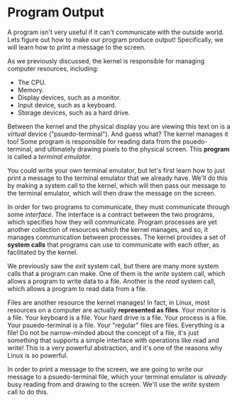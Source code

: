 # Program Output

A program isn't very useful if it can't communicate with the outside world. Lets figure out how to make our program produce output! Specifically, we will learn how to print a message to the screen.

As we previously discussed, the kernel is responsible for managing computer resources, including:
- The CPU.
- Memory.
- Display devices, such as a monitor.
- Input device, such as a keyboard.
- Storage devices, such as a hard drive.

Between the kernel and the physical display you are viewing this text on is a *virtual* device ("psuedo-terminal"). And guess what? The kernel manages it too! Some program is responsible for reading data from the psuedo-terminal, and ultimately drawing pixels to the physical screen. This **program** is called a *terminal emulator*.

You could write your own terminal emulator, but let's first learn how to just print a message to the terminal emulator that we already have. We'll do this by making a system call to the kernel, which will then pass our message to the terminal emulator, which will then draw the message on the screen.

In order for two programs to communicate, they must communicate through some *interface*. The interface is a contract between the two programs, which specifies how they will communicate. Program processes are yet another collection of resources which the kernel manages, and so, it manages communication between processes. The kernel provides a set of **system calls** that programs can use to communicate with each other, as facilitated by the kernel.

We previously saw the *exit* system call, but there are many more system calls that a program can make. One of them is the *write* system call, which allows a program to write data to a file. Another is the *read* system call, which allows a program to read data from a file.

Files are another resource the kernel manages! In fact, in Linux, most resources on a computer are actually **represented as files**. Your monitor is a file. Your keyboard is a file. Your hard drive is a file. Your process is a file. Your psuedo-terminal is a file. Your "regular" files are files. Everything is a file! Do not be narrow-minded about the concept of a file, it's just something that supports a simple interface with operations like read and write! This is a very powerful abstraction, and it's one of the reasons why Linux is so powerful.

In order to print a message to the screen, we are going to write our message to a psuedo-terminal file, which your terminal emulator is *already* busy reading from and drawing to the screen. We'll use the *write* system call to do this.
